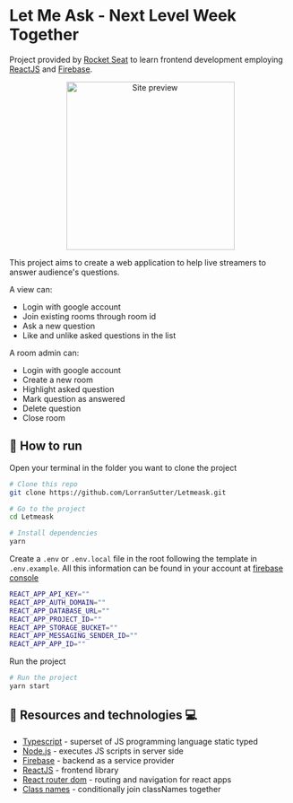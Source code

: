 # Let Me Ask - Next Level Week Together

Project provided by [Rocket Seat](https://rocketseat.com.br/) to learn frontend development employing [ReactJS](https://reactjs.org/) and [Firebase](https://firebase.google.com/).

<div align="center">

<img src="https://res.cloudinary.com/lorransutter/image/upload/v1624749570/Let_me_ask/Let_me_ask.gif" alt="Site preview" height="300"/>

</div>

This project aims to create a web application to help live streamers to answer audience's questions.

A view can:

- Login with google account
- Join existing rooms through room id
- Ask a new question
- Like and unlike asked questions in the list

A room admin can:

- Login with google account
- Create a new room
- Highlight asked question
- Mark question as answered
- Delete question
- Close room

## :runner: How to run

Open your terminal in the folder you want to clone the project

```sh
# Clone this repo
git clone https://github.com/LorranSutter/Letmeask.git

# Go to the project
cd Letmeask

# Install dependencies
yarn
```

Create a `.env` or `.env.local` file in the root following the template in `.env.example`. All this information can be found in your account at [firebase console](https://console.firebase.google.com/)

```sh
REACT_APP_API_KEY=""
REACT_APP_AUTH_DOMAIN=""
REACT_APP_DATABASE_URL=""
REACT_APP_PROJECT_ID=""
REACT_APP_STORAGE_BUCKET=""
REACT_APP_MESSAGING_SENDER_ID=""
REACT_APP_APP_ID=""
```

Run the project

```sh
# Run the project
yarn start
```

## :book: Resources and technologies :computer:

- [Typescript](https://www.typescriptlang.org/) - superset of JS programming language static typed
- [Node.js](https://nodejs.org/en/) - executes JS scripts in server side
- [Firebase](https://firebase.google.com/) - backend as a service provider
- [ReactJS](https://reactjs.org/) - frontend library
- [React router dom](https://www.npmjs.com/package/react-router-dom) - routing and navigation for react apps
- [Class names](https://www.npmjs.com/package/classnames) - conditionally join classNames together